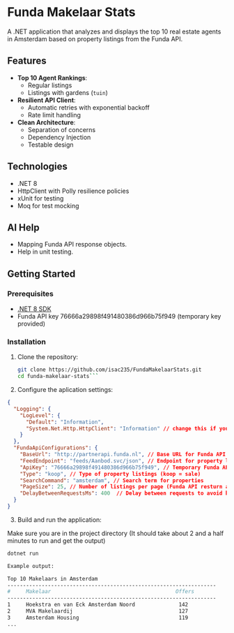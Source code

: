 # Funda Makelaar Stats

A .NET application that analyzes and displays the top 10 real estate agents in Amsterdam based on property listings from the Funda API.

## Features

- **Top 10 Agent Rankings**:
  - Regular listings
  - Listings with gardens (`tuin`)
- **Resilient API Client**:
  - Automatic retries with exponential backoff
  - Rate limit handling
- **Clean Architecture**:
  - Separation of concerns
  - Dependency Injection
  - Testable design

## Technologies

- .NET 8
- HttpClient with Polly resilience policies
- xUnit for testing
- Moq for test mocking

## AI Help

- Mapping Funda API response objects.
- Help in unit testing.

## Getting Started

### Prerequisites

- [.NET 8 SDK](https://dotnet.microsoft.com/download)
- Funda API key 76666a29898f491480386d966b75f949 (temporary key provided)

### Installation

1. Clone the repository:
   ```bash
   git clone https://github.com/isac235/FundaMakelaarStats.git
   cd funda-makelaar-stats```

2. Configure the aplication settings:
```json
{
  "Logging": {
    "LogLevel": {
      "Default": "Information",
      "System.Net.Http.HttpClient": "Information" // change this if you feel the console is too noisy.
    }
  },
  "FundaApiConfigurations": {
    "BaseUrl": "http://partnerapi.funda.nl", // Base URL for Funda API
    "FeedEndpoint": "feeds/Aanbod.svc/json", // Endpoint for property listings
    "ApiKey": "76666a29898f491480386d966b75f949", // Temporary Funda API key
    "Type": "koop", // Type of property listings (koop = sale)
    "SearchCommand": "amsterdam", // Search term for properties
    "PageSize": 25, // Number of listings per page (Funda API resturn a maximum of 25 per request)
    "DelayBetweenRequestsMs": 400  // Delay between requests to avoid hitting rate limits
  }
}
```
 

 3. Build and run the application: 
 
 
 Make sure you are in the project directory (It should take about 2 and a half minutes to run and get the output)
   ```bash
   dotnet run 
   
   Example output:
   
Top 10 Makelaars in Amsterdam
-------------------------------------------------------------------
#     Makelaar                                        Offers
-------------------------------------------------------------------
1     Hoekstra en van Eck Amsterdam Noord              142
2     MVA Makelaardij                                  127
3     Amsterdam Housing                                119
...
